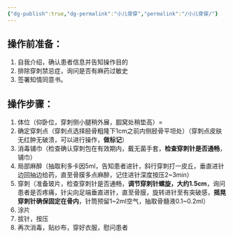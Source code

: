 ```yaml
---
{"dg-publish":true,"dg-permalink":"小儿骨穿","permalink":"/小儿骨穿/"}
---
```


## 操作前准备：
1. 自我介绍，确认患者信息并告知操作目的 
2. 排除穿刺禁忌症，询问是否有麻药过敏史 
3. 签署知情同意书。
## 操作步骤：
1. 体位（仰卧位，穿刺侧小腿稍外展，腘窝处稍垫高）=
2. 确定穿刺点（穿刺点选择胫骨粗隆下1cm之前内侧胫骨平坦处）（穿刺点皮肤无红肿无破溃，可以进行操作，**做标记**）
3. 消毒铺巾（检查确认穿刺包在有效期内，戴无菌手套，**检查穿刺针是否通畅**，铺巾）
4. 局部麻醉（抽取利多卡因5ml，告知患者进针，斜行穿刺打一皮丘，垂直进针边回抽边给药，直至骨膜多点麻醉，记住进针深度按压2~3min）
5. 穿刺（准备玻片，检查穿刺针是否通畅，**调节穿刺针螺旋，大约1.5cm**，询问患者是否疼痛，针尖向足端垂直进针，直至骨膜，旋转进针至有突破感，**摇晃穿刺针确保固定在骨内**，针筒预留1~2ml空气，抽取骨髓液0.1~0.2ml）
6. 涂片
7. 拔针，按压
8. 再次消毒，贴纱布，穿好衣服，慰问患者